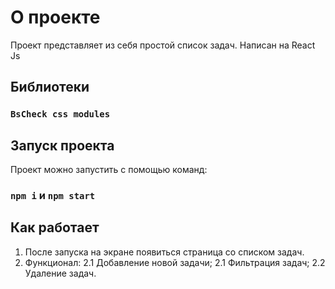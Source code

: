 # О проекте

Проект представляет из себя простой список задач.
Написан на React Js
## Библиотеки

### `BsCheck css modules`

## Запуск проекта

Проект можно запустить с помощью команд:

### `npm i` и `npm start`

## Как работает

1. После запуска на экране появиться страница со списком задач.
2. Функционал:
  2.1 Добавление новой задачи;
  2.1 Фильтрация задач;
  2.2 Удаление задач.